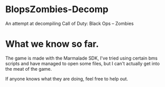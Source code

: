 # BlopsZombies-Decomp
An attempt at decompiling Call of Duty: Black Ops – Zombies

# What we know so far.
The game is made with the Marmalade SDK, I've tried using certain bms scripts and have managed to open some files, but I can't actually get into the meat of the game.

If anyone knows what they are doing, feel free to help out.
